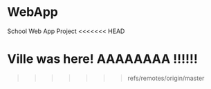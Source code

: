 # WebApp
School Web App Project
<<<<<<< HEAD


Ville was here! AAAAAAAA !!!!!!
=======
>>>>>>> refs/remotes/origin/master
